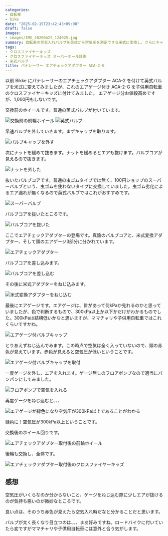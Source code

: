 ```yaml
---
categories:
- 自転車
- bike
date: "2025-02-15T23:42:43+09:00"
draft: false
images: 
- images/IMG_20200422_124025.jpg
summary: 自転車の空気入れバルブを英式から空気圧を測定できる米式に変換し、さらにキャップに圧力計の機能まで付いた英式→米式変換アダプター、パナレーサー ACA-2-G を子ども用自転車に取り付けてみました。
tags:
- クロスファイヤーキッズ
- クロスファイヤーキッズ オーバーホール計画
- 米式バルブ
title: パナレーサー エアチェックアダプター ACA-2-G
---
```


以前 Bikke にパナレーサーのエアチェックアダプター ACA-2 を付けて英式バルブを米式に変えてみましたが、これのエアゲージ付き ACA-2-G を子供用自転車のクロスファイヤーキッズに付けてみました。
エアゲージ分お値段高めですが、1,000円もしないです。

交換前のホイールです。普通の英式バルブが付いています。

![交換前の前輪ホイール](./images/DSCF0042.JPG) ![英式バルブ](./images/IMG_20200422_124032.jpg)

早速バルブを外していきます。まずキャップを取ります。

![バルブキャップを外す](./images/IMG_20200422_124122.jpg)

次にナットを緩めて抜きます。ナットを緩めるとエアも抜けます。バルブコアが見えるので抜きます。

![ナットを外した](./images/IMG_20200422_124142.jpg)

抜いたバルブコアです。普通の虫ゴムタイプでは無く、100円ショップのスーパーバルブという、虫ゴムを使わないタイプに交換していました。虫ゴム劣化によるエア漏れが無くなるので英式バルブではこれがおすすめです。

![スーパーバルブ](./images/IMG_20200422_124156.jpg)

バルブコアを抜いたところです。

![バルブコアを抜いた](./images/IMG_20200422_124208.jpg)

ここでエアチェックアダプターの登場です。真鍮のバルブコアと、米式変換アダプター、そして頭のエアゲージ3部分に分かれています。

![エアチェックアダプター](./images/IMG_20200422_124025.jpg)

バルブコアを差し込みます。

![バルブコアを差し込む](./images/IMG_20200422_124307.jpg)

その後に米式アダプターをねじ込みます。

![米式変換アダプターをねじ込む](./images/IMG_20200422_124334.jpg)

最後にエアゲージです。エアゲージは、針があって何kPaか見れるのかと思っていましたが、色で判断するもので、300kPa以上か以下かだけがわかるものでした。300kPaは結構低いかなと思いますが、ママチャリや子供用自転車ではこれくらいですかね。

![エアゲージ付バルブキャップ](./images/IMG_20200422_124230.jpg)

とりあえずねじ込んでみます。この時点で空気は全く入っていないので、頭の赤色が見えています。赤色が見えると空気圧が低いということです。

![エアゲージ付バルブキャップを取付](./images/IMG_20200422_124406.jpg)

一度ゲージを外し、エアを入れます。ゲージ無しのフロアポンプなので適当にパンパンにしてみました。

![フロアポンプで空気を入れる](./images/IMG_20200422_124519.jpg)

再度ゲージをねじ込むと、、、

![エアゲージが緑色になり空気圧が300kPa以上であることがわかる](./images/IMG_20200422_124840.jpg)

緑色に！空気圧が300kPa以上ということです。

交換後のホイール回りです。

![エアチェックアダプター取付後の前輪ホイール](./images/DSCF0045.JPG)

後輪も交換し、全体です。

![エアチェックアダプター取付後のクロスファイヤーキッズ](./images/DSCF0043.JPG)

## 感想

空気圧がいくらなのか分からないこと、ゲージをねじ込む際に少しエアが抜けるのが気持ち悪いのが微妙なところです。

良い点は、そのうち赤色が見えたら空気入れ時だなと分かることだと思います。

バルブが太く長くなり目立つのは、、、まあ好みですね。ロードバイクに付いていたら変ですがママチャリや子供用自転車には意外と合う気がします。
